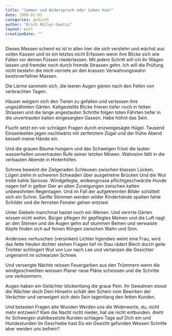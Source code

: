 ```yaml
---
title: "Jammer und Widerspruch oder Leben hier"
date: 1900-01-01
categories: gedicht
author: "Erich Müller-Santis"
layout: post
creationDate: ""
---
```

Dieses Messen scheint es ist in allen
hier die sich verstehn und wächst aus vollen Kassen
und ist ein letztes nicht Erfassen
wenn ihre Blicke sich wie Fallen
vor deinen Füssen niederlassen.
Mit jedem Schritt will ich ihr Wägen lassen
und fremder noch durch fremde Strassen gehn.
Ich will die Prüfung nicht bestehn
die mich verriete an den krassen
Verwahrungswahn besitzverfallner Massen.

Die Lärme sammeln sich, die leeren Augen gieren
nach den Fellen von verbrachten Tagen.

Häuser weigern sich den Tieren
zu gefallen und verlassen
ihre ungezähmten Gärten.
Kaltgestellte Blicke frieren
tiefer noch in fetten Strassen
und die lange angestauten
Schritte folgen toten Fährten
tiefer in die unvertrauten
kalten eingesargten Gassen.
Habe höhnt das Sein.

Flucht setzt ein vor schrägen Fragen
durch enzweigesägte Hügel.
Tausend Einsamkeiten jagen
nachtwärts mit zerfetztem Zügel
und der frühe Abend kesselt
meine Hände ein.

Und die grauen Bäume hungern
und das Schweigen frisst die lauten
wasserhellen unvertrauten
Rufe seiner letzten Möwen.
Wahnsinn fällt in die verbauten
Abende in Hinterhöfen.

Schnee beweint die Zielgeraden
Schleusen zwischen blassen Lücken.
Lügen ziehn in schweren Schwaden
über ausgetretne Brücken
Und die Wut treibt kahle Sprosse.
Windgefegte, wolkengrosse
pflichtgeschwärzte Hunde nagen
tief in gelber Gier an alten
Zuneigungen zwischen kalten
unbewohnten Regentagen.
Und im Fall der aufgetrennten
Bilder schüttelt sich ein Schrei.
Sanfte Stimmen werden wilder
Kinderhände spalten fahle Schilder
und die fernsten Fenster gehen entzwei

Unter Giebeln manchmal hastet noch ein Weinen.
Und verirrte Gärten wissen nicht wohin.
Bürger pflegen ihr gepflegtes Meinen
und die Luft nagt an den Steinen
und die Augen gehn auf stummen Beinen
und verwaiste Köpfe finden sich auf feinen
Klingen zwischen Wahn und Sinn.

Anderswo verhuschen (versinken) Lichter
Irgendwo weint eine Frau,
wird das fette Heulen dichter
stehen Fragen tief im Stau
rädert Blech durch geile Trichter
schlingert Wut von Luv nach Lee
und vertanzen die Gesichter
ungenannt im schwarzen Schnee.

Und versengte Nächte reissen
Feuergarben aus den Trümmern
wenn die windgeschwellten weissen
Planer neue Pläne scheissen
und die Schritte uns verkümmern.

Augen haben ein Gelächter
blickentlang die graue Pein.
Ihr Gewahren stosst die Wächter
doch Dein Hinsehn schält den Schein
vom Bewirken der Verächter
und verweigert sich dein Sein
tagentlang den fetten Kunden.

Und betasten Fragen alte Wunden
Werden uns die Widerworte, du, nicht mehr entzwein?
Kam die Nacht nicht nieder, hat sie nicht entbunden.
dreht ihr Schweigen stahlbesetzte Runden
schlagen Tage auf Dich ein und Hundestunden
Im Geschiebe hast Du ein Gesicht gefunden
Wessen Schritte aber werden uns befrein?
